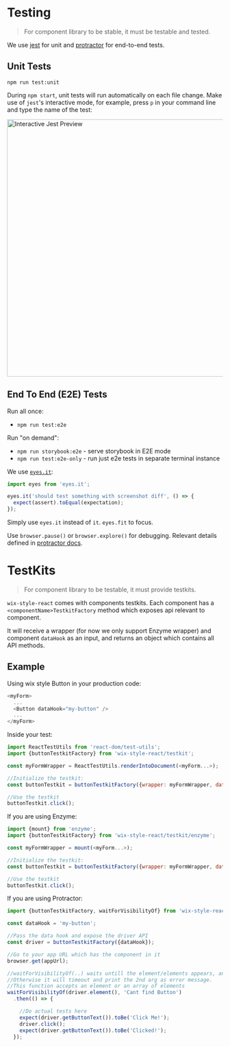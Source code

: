 # Testing

> For component library to be stable, it must be testable and tested.

We use [jest](https://facebook.github.io/jest/) for unit and [protractor](http://www.protractortest.org/#/) for end-to-end tests.

## Unit Tests

`npm run test:unit`

During `npm start`, unit tests will run automatically on each file change.
Make use of `jest`'s interactive mode, for example, press `p` in your command line and type the name of the test:

<img src="https://raw.githubusercontent.com/wix/wix-style-react/master/docs/assets/jest-interactive.png" alt="Interactive Jest Preview" width="600">

## End To End (E2E) Tests

Run all once:

* `npm run test:e2e`

Run "on demand":
* `npm run storybook:e2e` - serve storybook in E2E mode
* `npm run test:e2e-only` - run just e2e tests in separate terminal instance

We use [`eyes.it`](https://github.com/wix/eyes.it):

```js
import eyes from 'eyes.it';

eyes.it('should test something with screenshot diff', () => {
  expect(assert).toEqual(expectation);
});
```

Simply use `eyes.it` instead of `it`.
`eyes.fit` to focus.

Use `browser.pause()` or `browser.explore()` for debugging.
Relevant details defined in [protractor docs](http://www.protractortest.org/#/api?view=ProtractorBrowser).

# TestKits

> For component library to be testable, it must provide testkits.

`wix-style-react` comes with components testkits.  Each component has a `<componentName>TestkitFactory` method which exposes api relevant to component.

It will receive a wrapper (for now we only support Enzyme wrapper) and component `dataHook` as an input, and returns an object which contains all API methods.

## Example

Using wix style Button in your production code:

```js
<myForm>
  ...
  <Button dataHook="my-button" />
  ...
</myForm>
```

Inside your test:

```js
import ReactTestUtils from 'react-dom/test-utils';
import {buttonTestkitFactory} from 'wix-style-react/testkit';

const myFormWrapper = ReactTestUtils.renderIntoDocument(<myForm...>);

//Initialize the testkit:
const buttonTestkit = buttonTestkitFactory({wrapper: myFormWrapper, dataHook: 'my-button'});//testkit factory should receive a DOM element wrapper and an dataHook and expose an api for it

//Use the testkit
buttonTestkit.click();
```

If you are using Enzyme:

```js
import {mount} from 'enzyme';
import {buttonTestkitFactory} from 'wix-style-react/testkit/enzyme';

const myFormWrapper = mount(<myForm...>);

//Initialize the testkit:
const buttonTestkit = buttonTestkitFactory({wrapper: myFormWrapper, dataHook: 'my-button'});//testkit factory should receive an Enzyme wrapper and an dataHook and expose an api for it

//Use the testkit
buttonTestkit.click();
```


If you are using Protractor:

```js
import {buttonTestkitFactory, waitForVisibilityOf} from 'wix-style-react/testkit/protractor';

const dataHook = 'my-button';

//Pass the data hook and expose the driver API
const driver = buttonTestkitFactory({dataHook});

//Go to your app URL which has the component in it
browser.get(appUrl);

//waitForVisibilityOf(..) waits untill the element/elements appears, and starts the tests.
//Otherwise it will timeout and print the 2nd arg as error message.
//This function accepts an element or an array of elements
waitForVisibilityOf(driver.element(), 'Cant find Button')
  .then(() => {

    //Do actual tests here
    expect(driver.getButtonText()).toBe('Click Me!');
    driver.click();
    expect(driver.getButtonText()).toBe('Clicked!');
  });
```
